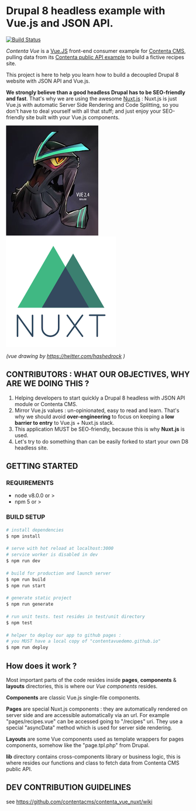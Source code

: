 # Drupal 8 headless example with Vue.js and JSON API.

[![Build Status](https://travis-ci.org/contentacms/contenta_vue_nuxt.svg?branch=master)](https://travis-ci.org/contentacms/contenta_vue_nuxt)

*Contenta Vue* is a [Vue.JS](https://vuejs.org) front-end consumer example for [Contenta CMS](http://www.contentacms.org/), pulling data from its [Contenta public API example](https://live-contentacms.pantheonsite.io/api) to build a fictive recipes site.

This project is here to help you learn how to build a decoupled Drupal 8 website with JSON API and Vue.js. 

**We strongly believe than a good headless Drupal has to be SEO-friendly and fast**. That's why we are using the awesome [Nuxt.js](https://nuxtjs.org/) : Nuxt.js is just Vue.js with automatic Server Side Rendering and Code Splitting, so you don't have to deal yourself with all that stuff; and just enjoy your SEO-friendly site built with your Vue.js components.

![vue image](/static/images/icon-vue.jpg?raw=true)
![nuxt image](/static/images/icon-nuxt.png?raw=true)

*(vue drawing by https://twitter.com/hashedrock )*

## CONTRIBUTORS : WHAT OUR OBJECTIVES, WHY ARE WE DOING THIS ?

1) Helping developers to start quickly a Drupal 8 headless with JSON API module or Contenta CMS.
2) Mirror Vue.js values : un-opinionated, easy to read and learn. That's why we should avoid **over-engineering** to focus on keeping a **low barrier to entry** to Vue.js + Nuxt.js stack. 
4) This application MUST be SEO-friendly, because this is why **Nuxt.js** is used.
5) Let's try to do something than can be easily forked to start your own D8 headless site.

## GETTING STARTED

### REQUIREMENTS

- node v8.0.0 or >
- npm 5 or >

### BUILD SETUP

``` bash
# install dependencies
$ npm install

# serve with hot reload at localhost:3000
# service worker is disabled in dev
$ npm run dev

# build for production and launch server
$ npm run build
$ npm run start

# generate static project
$ npm run generate

# run unit tests. test resides in test/unit directory
$ npm test

# helper to deploy our app to github pages :
# you MUST have a local copy of "contentavuedemo.github.io"
$ npm run deploy
```

## How does it work ?

Most important parts of the code resides inside **pages**, **components** & **layouts** directories, this is where our *Vue components* resides.

**Components** are classic Vue.js single-file components.

**Pages** are special Nuxt.js components : they are automatically rendered on server side and are accessible automatically via an url. For example "pages/recipes.vue" can be accessed going to  "/recipes" uri. They use a special "asyncData" method which is used for server side rendering.

**Layouts** are some Vue components used as template wrappers for pages components, somehow like the "page.tpl.php" from Drupal.

**lib** directory contains cross-components library or business logic, this is where resides our functions and class to fetch data from Contenta CMS public API.

## DEV CONTRIBUTION GUIDELINES

see https://github.com/contentacms/contenta_vue_nuxt/wiki

